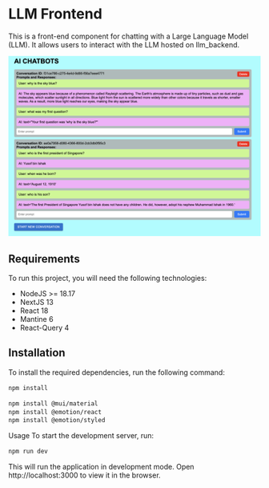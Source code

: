 # LLM Frontend

This is a front-end component for chatting with a Large Language Model (LLM). It allows users to interact with the LLM hosted on llm_backend. 

<img width="918" alt="llm_frontend" src="assets/llm_frontend.png">

## Requirements

To run this project, you will need the following technologies:

- NodeJS >= 18.17
- NextJS 13
- React 18
- Mantine 6
- React-Query 4

## Installation

To install the required dependencies, run the following command:

```bash
npm install
```

```bash
npm install @mui/material
npm install @emotion/react
npm install @emotion/styled
```

Usage
To start the development server, run:

```bash
npm run dev
```

This will run the application in development mode. Open http://localhost:3000 to view it in the browser.